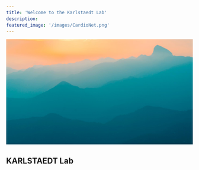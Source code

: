 ```yaml
---
title: 'Welcome to the Karlstaedt Lab'
description: 
featured_image: '/images/CardioNet.png'
---
```


![](/images/demo/demo-landscape.jpg)

## KARLSTAEDT Lab
